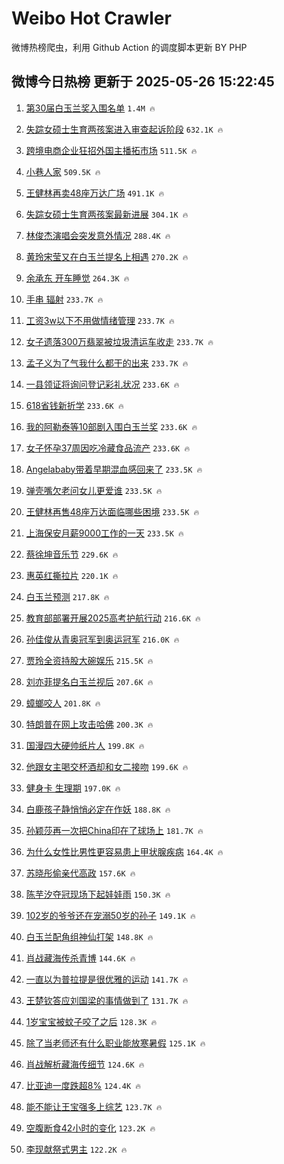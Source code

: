 # Weibo Hot Crawler 



微博热榜爬虫，利用 Github Action 的调度脚本更新 BY PHP 


## 微博今日热榜 更新于 2025-05-26 15:22:45 
1. [第30届白玉兰奖入围名单](https://s.weibo.com/weibo?q=%23%E7%AC%AC30%E5%B1%8A%E7%99%BD%E7%8E%89%E5%85%B0%E5%A5%96%E5%85%A5%E5%9B%B4%E5%90%8D%E5%8D%95%23&t=31&band_rank=1&Refer=top) `1.4M 🔥` 

1. [失踪女硕士生育两孩案进入审查起诉阶段](https://s.weibo.com/weibo?q=%23%E5%A4%B1%E8%B8%AA%E5%A5%B3%E7%A1%95%E5%A3%AB%E7%94%9F%E8%82%B2%E4%B8%A4%E5%AD%A9%E6%A1%88%E8%BF%9B%E5%85%A5%E5%AE%A1%E6%9F%A5%E8%B5%B7%E8%AF%89%E9%98%B6%E6%AE%B5%23&t=31&band_rank=2&Refer=top) `632.1K 🔥` 

1. [跨境电商企业狂招外国主播拓市场](https://s.weibo.com/weibo?q=%23%E8%B7%A8%E5%A2%83%E7%94%B5%E5%95%86%E4%BC%81%E4%B8%9A%E7%8B%82%E6%8B%9B%E5%A4%96%E5%9B%BD%E4%B8%BB%E6%92%AD%E6%8B%93%E5%B8%82%E5%9C%BA%23&t=31&band_rank=3&Refer=top) `511.5K 🔥` 

1. [小巷人家](https://s.weibo.com/weibo?q=%E5%B0%8F%E5%B7%B7%E4%BA%BA%E5%AE%B6&t=31&band_rank=4&Refer=top) `509.5K 🔥` 

1. [王健林再卖48座万达广场](https://s.weibo.com/weibo?q=%23%E7%8E%8B%E5%81%A5%E6%9E%97%E5%86%8D%E5%8D%9648%E5%BA%A7%E4%B8%87%E8%BE%BE%E5%B9%BF%E5%9C%BA%23&t=31&band_rank=5&Refer=top) `491.1K 🔥` 

1. [失踪女硕士生育两孩案最新进展](https://s.weibo.com/weibo?q=%23%E5%A4%B1%E8%B8%AA%E5%A5%B3%E7%A1%95%E5%A3%AB%E7%94%9F%E8%82%B2%E4%B8%A4%E5%AD%A9%E6%A1%88%E6%9C%80%E6%96%B0%E8%BF%9B%E5%B1%95%23&t=31&band_rank=6&Refer=top) `304.1K 🔥` 

1. [林俊杰演唱会突发意外情况](https://s.weibo.com/weibo?q=%23%E6%9E%97%E4%BF%8A%E6%9D%B0%E6%BC%94%E5%94%B1%E4%BC%9A%E7%AA%81%E5%8F%91%E6%84%8F%E5%A4%96%E6%83%85%E5%86%B5%23&t=31&band_rank=7&Refer=top) `288.4K 🔥` 

1. [黄玲宋莹又在白玉兰提名上相遇](https://s.weibo.com/weibo?q=%23%E9%BB%84%E7%8E%B2%E5%AE%8B%E8%8E%B9%E5%8F%88%E5%9C%A8%E7%99%BD%E7%8E%89%E5%85%B0%E6%8F%90%E5%90%8D%E4%B8%8A%E7%9B%B8%E9%81%87%23&t=31&band_rank=8&Refer=top) `270.2K 🔥` 

1. [余承东 开车睡觉](https://s.weibo.com/weibo?q=%E4%BD%99%E6%89%BF%E4%B8%9C%20%E5%BC%80%E8%BD%A6%E7%9D%A1%E8%A7%89&t=31&band_rank=9&Refer=top) `264.3K 🔥` 

1. [手串 辐射](https://s.weibo.com/weibo?q=%E6%89%8B%E4%B8%B2%20%E8%BE%90%E5%B0%84&t=31&band_rank=10&Refer=top) `233.7K 🔥` 

1. [工资3w以下不用做情绪管理](https://s.weibo.com/weibo?q=%E5%B7%A5%E8%B5%843w%E4%BB%A5%E4%B8%8B%E4%B8%8D%E7%94%A8%E5%81%9A%E6%83%85%E7%BB%AA%E7%AE%A1%E7%90%86&t=31&band_rank=11&Refer=top) `233.7K 🔥` 

1. [女子遗落300万翡翠被垃圾清运车收走](https://s.weibo.com/weibo?q=%23%E5%A5%B3%E5%AD%90%E9%81%97%E8%90%BD300%E4%B8%87%E7%BF%A1%E7%BF%A0%E8%A2%AB%E5%9E%83%E5%9C%BE%E6%B8%85%E8%BF%90%E8%BD%A6%E6%94%B6%E8%B5%B0%23&t=31&band_rank=12&Refer=top) `233.7K 🔥` 

1. [孟子义为了气我什么都干的出来](https://s.weibo.com/weibo?q=%E5%AD%9F%E5%AD%90%E4%B9%89%E4%B8%BA%E4%BA%86%E6%B0%94%E6%88%91%E4%BB%80%E4%B9%88%E9%83%BD%E5%B9%B2%E7%9A%84%E5%87%BA%E6%9D%A5&t=31&band_rank=13&Refer=top) `233.7K 🔥` 

1. [一县领证将询问登记彩礼状况](https://s.weibo.com/weibo?q=%23%E4%B8%80%E5%8E%BF%E9%A2%86%E8%AF%81%E5%B0%86%E8%AF%A2%E9%97%AE%E7%99%BB%E8%AE%B0%E5%BD%A9%E7%A4%BC%E7%8A%B6%E5%86%B5%23&t=31&band_rank=14&Refer=top) `233.6K 🔥` 

1. [618省钱新折学](https://s.weibo.com/weibo?q=%23618%E7%9C%81%E9%92%B1%E6%96%B0%E6%8A%98%E5%AD%A6%23&t=31&band_rank=15&Refer=top) `233.6K 🔥` 

1. [我的阿勒泰等10部剧入围白玉兰奖](https://s.weibo.com/weibo?q=%23%E6%88%91%E7%9A%84%E9%98%BF%E5%8B%92%E6%B3%B0%E7%AD%8910%E9%83%A8%E5%89%A7%E5%85%A5%E5%9B%B4%E7%99%BD%E7%8E%89%E5%85%B0%E5%A5%96%23&t=31&band_rank=16&Refer=top) `233.6K 🔥` 

1. [女子怀孕37周因吃冷藏食品流产](https://s.weibo.com/weibo?q=%23%E5%A5%B3%E5%AD%90%E6%80%80%E5%AD%9537%E5%91%A8%E5%9B%A0%E5%90%83%E5%86%B7%E8%97%8F%E9%A3%9F%E5%93%81%E6%B5%81%E4%BA%A7%23&t=31&band_rank=17&Refer=top) `233.6K 🔥` 

1. [Angelababy带着早期混血感回来了](https://s.weibo.com/weibo?q=%23Angelababy%E5%B8%A6%E7%9D%80%E6%97%A9%E6%9C%9F%E6%B7%B7%E8%A1%80%E6%84%9F%E5%9B%9E%E6%9D%A5%E4%BA%86%23&t=31&band_rank=18&Refer=top) `233.5K 🔥` 

1. [弹壳嘴欠老问女儿更爱谁](https://s.weibo.com/weibo?q=%E5%BC%B9%E5%A3%B3%E5%98%B4%E6%AC%A0%E8%80%81%E9%97%AE%E5%A5%B3%E5%84%BF%E6%9B%B4%E7%88%B1%E8%B0%81&t=31&band_rank=19&Refer=top) `233.5K 🔥` 

1. [王健林再售48座万达面临哪些困境](https://s.weibo.com/weibo?q=%E7%8E%8B%E5%81%A5%E6%9E%97%E5%86%8D%E5%94%AE48%E5%BA%A7%E4%B8%87%E8%BE%BE%E9%9D%A2%E4%B8%B4%E5%93%AA%E4%BA%9B%E5%9B%B0%E5%A2%83&t=31&band_rank=20&Refer=top) `233.5K 🔥` 

1. [上海保安月薪9000工作的一天](https://s.weibo.com/weibo?q=%E4%B8%8A%E6%B5%B7%E4%BF%9D%E5%AE%89%E6%9C%88%E8%96%AA9000%E5%B7%A5%E4%BD%9C%E7%9A%84%E4%B8%80%E5%A4%A9&t=31&band_rank=21&Refer=top) `233.5K 🔥` 

1. [蔡徐坤音乐节](https://s.weibo.com/weibo?q=%23%E8%94%A1%E5%BE%90%E5%9D%A4%E9%9F%B3%E4%B9%90%E8%8A%82%23&t=31&band_rank=22&Refer=top) `229.6K 🔥` 

1. [惠英红撕拉片](https://s.weibo.com/weibo?q=%23%E6%83%A0%E8%8B%B1%E7%BA%A2%E6%92%95%E6%8B%89%E7%89%87%23&t=31&band_rank=23&Refer=top) `220.1K 🔥` 

1. [白玉兰预测](https://s.weibo.com/weibo?q=%E7%99%BD%E7%8E%89%E5%85%B0%E9%A2%84%E6%B5%8B&t=31&band_rank=24&Refer=top) `217.8K 🔥` 

1. [教育部部署开展2025高考护航行动](https://s.weibo.com/weibo?q=%23%E6%95%99%E8%82%B2%E9%83%A8%E9%83%A8%E7%BD%B2%E5%BC%80%E5%B1%952025%E9%AB%98%E8%80%83%E6%8A%A4%E8%88%AA%E8%A1%8C%E5%8A%A8%23&t=31&band_rank=25&Refer=top) `216.6K 🔥` 

1. [孙佳俊从青奥冠军到奥运冠军](https://s.weibo.com/weibo?q=%E5%AD%99%E4%BD%B3%E4%BF%8A%E4%BB%8E%E9%9D%92%E5%A5%A5%E5%86%A0%E5%86%9B%E5%88%B0%E5%A5%A5%E8%BF%90%E5%86%A0%E5%86%9B&t=31&band_rank=26&Refer=top) `216.0K 🔥` 

1. [贾玲全资持股大碗娱乐](https://s.weibo.com/weibo?q=%23%E8%B4%BE%E7%8E%B2%E5%85%A8%E8%B5%84%E6%8C%81%E8%82%A1%E5%A4%A7%E7%A2%97%E5%A8%B1%E4%B9%90%23&t=31&band_rank=27&Refer=top) `215.5K 🔥` 

1. [刘亦菲提名白玉兰视后](https://s.weibo.com/weibo?q=%E5%88%98%E4%BA%A6%E8%8F%B2%E6%8F%90%E5%90%8D%E7%99%BD%E7%8E%89%E5%85%B0%E8%A7%86%E5%90%8E&t=31&band_rank=28&Refer=top) `207.6K 🔥` 

1. [蟑螂咬人](https://s.weibo.com/weibo?q=%E8%9F%91%E8%9E%82%E5%92%AC%E4%BA%BA&t=31&band_rank=29&Refer=top) `201.8K 🔥` 

1. [特朗普在网上攻击哈佛](https://s.weibo.com/weibo?q=%E7%89%B9%E6%9C%97%E6%99%AE%E5%9C%A8%E7%BD%91%E4%B8%8A%E6%94%BB%E5%87%BB%E5%93%88%E4%BD%9B&t=31&band_rank=30&Refer=top) `200.3K 🔥` 

1. [国漫四大硬帅纸片人](https://s.weibo.com/weibo?q=%E5%9B%BD%E6%BC%AB%E5%9B%9B%E5%A4%A7%E7%A1%AC%E5%B8%85%E7%BA%B8%E7%89%87%E4%BA%BA&t=31&band_rank=31&Refer=top) `199.8K 🔥` 

1. [他跟女主喝交杯酒却和女二接吻](https://s.weibo.com/weibo?q=%E4%BB%96%E8%B7%9F%E5%A5%B3%E4%B8%BB%E5%96%9D%E4%BA%A4%E6%9D%AF%E9%85%92%E5%8D%B4%E5%92%8C%E5%A5%B3%E4%BA%8C%E6%8E%A5%E5%90%BB&t=31&band_rank=32&Refer=top) `199.6K 🔥` 

1. [健身卡 生理期](https://s.weibo.com/weibo?q=%E5%81%A5%E8%BA%AB%E5%8D%A1%20%E7%94%9F%E7%90%86%E6%9C%9F&t=31&band_rank=33&Refer=top) `197.0K 🔥` 

1. [白鹿孩子静悄悄必定在作妖](https://s.weibo.com/weibo?q=%E7%99%BD%E9%B9%BF%E5%AD%A9%E5%AD%90%E9%9D%99%E6%82%84%E6%82%84%E5%BF%85%E5%AE%9A%E5%9C%A8%E4%BD%9C%E5%A6%96&t=31&band_rank=34&Refer=top) `188.8K 🔥` 

1. [孙颖莎再一次把China印在了球场上](https://s.weibo.com/weibo?q=%23%E5%AD%99%E9%A2%96%E8%8E%8E%E5%86%8D%E4%B8%80%E6%AC%A1%E6%8A%8AChina%E5%8D%B0%E5%9C%A8%E4%BA%86%E7%90%83%E5%9C%BA%E4%B8%8A%23&t=31&band_rank=35&Refer=top) `181.7K 🔥` 

1. [为什么女性比男性更容易患上甲状腺疾病](https://s.weibo.com/weibo?q=%E4%B8%BA%E4%BB%80%E4%B9%88%E5%A5%B3%E6%80%A7%E6%AF%94%E7%94%B7%E6%80%A7%E6%9B%B4%E5%AE%B9%E6%98%93%E6%82%A3%E4%B8%8A%E7%94%B2%E7%8A%B6%E8%85%BA%E7%96%BE%E7%97%85&t=31&band_rank=36&Refer=top) `164.4K 🔥` 

1. [苏晓彤偷亲代高政](https://s.weibo.com/weibo?q=%E8%8B%8F%E6%99%93%E5%BD%A4%E5%81%B7%E4%BA%B2%E4%BB%A3%E9%AB%98%E6%94%BF&t=31&band_rank=37&Refer=top) `157.6K 🔥` 

1. [陈芋汐夺冠现场下起娃娃雨](https://s.weibo.com/weibo?q=%23%E9%99%88%E8%8A%8B%E6%B1%90%E5%A4%BA%E5%86%A0%E7%8E%B0%E5%9C%BA%E4%B8%8B%E8%B5%B7%E5%A8%83%E5%A8%83%E9%9B%A8%23&t=31&band_rank=38&Refer=top) `150.3K 🔥` 

1. [102岁的爷爷还在宠溺50岁的孙子](https://s.weibo.com/weibo?q=102%E5%B2%81%E7%9A%84%E7%88%B7%E7%88%B7%E8%BF%98%E5%9C%A8%E5%AE%A0%E6%BA%BA50%E5%B2%81%E7%9A%84%E5%AD%99%E5%AD%90&t=31&band_rank=39&Refer=top) `149.1K 🔥` 

1. [白玉兰配角组神仙打架](https://s.weibo.com/weibo?q=%E7%99%BD%E7%8E%89%E5%85%B0%E9%85%8D%E8%A7%92%E7%BB%84%E7%A5%9E%E4%BB%99%E6%89%93%E6%9E%B6&t=31&band_rank=40&Refer=top) `148.8K 🔥` 

1. [肖战藏海传杀青博](https://s.weibo.com/weibo?q=%23%E8%82%96%E6%88%98%E8%97%8F%E6%B5%B7%E4%BC%A0%E6%9D%80%E9%9D%92%E5%8D%9A%23&t=31&band_rank=41&Refer=top) `144.6K 🔥` 

1. [一直以为普拉提是很优雅的运动](https://s.weibo.com/weibo?q=%E4%B8%80%E7%9B%B4%E4%BB%A5%E4%B8%BA%E6%99%AE%E6%8B%89%E6%8F%90%E6%98%AF%E5%BE%88%E4%BC%98%E9%9B%85%E7%9A%84%E8%BF%90%E5%8A%A8&t=31&band_rank=42&Refer=top) `141.7K 🔥` 

1. [王楚钦答应刘国梁的事情做到了](https://s.weibo.com/weibo?q=%23%E7%8E%8B%E6%A5%9A%E9%92%A6%E7%AD%94%E5%BA%94%E5%88%98%E5%9B%BD%E6%A2%81%E7%9A%84%E4%BA%8B%E6%83%85%E5%81%9A%E5%88%B0%E4%BA%86%23&t=31&band_rank=43&Refer=top) `131.7K 🔥` 

1. [1岁宝宝被蚊子咬了之后](https://s.weibo.com/weibo?q=1%E5%B2%81%E5%AE%9D%E5%AE%9D%E8%A2%AB%E8%9A%8A%E5%AD%90%E5%92%AC%E4%BA%86%E4%B9%8B%E5%90%8E&t=31&band_rank=44&Refer=top) `128.3K 🔥` 

1. [除了当老师还有什么职业能放寒暑假](https://s.weibo.com/weibo?q=%23%E9%99%A4%E4%BA%86%E5%BD%93%E8%80%81%E5%B8%88%E8%BF%98%E6%9C%89%E4%BB%80%E4%B9%88%E8%81%8C%E4%B8%9A%E8%83%BD%E6%94%BE%E5%AF%92%E6%9A%91%E5%81%87%23&t=31&band_rank=45&Refer=top) `125.1K 🔥` 

1. [肖战解析藏海传细节](https://s.weibo.com/weibo?q=%23%E8%82%96%E6%88%98%E8%A7%A3%E6%9E%90%E8%97%8F%E6%B5%B7%E4%BC%A0%E7%BB%86%E8%8A%82%23&t=31&band_rank=46&Refer=top) `124.6K 🔥` 

1. [比亚迪一度跌超8%](https://s.weibo.com/weibo?q=%23%E6%AF%94%E4%BA%9A%E8%BF%AA%E4%B8%80%E5%BA%A6%E8%B7%8C%E8%B6%858%25%23&t=31&band_rank=47&Refer=top) `124.4K 🔥` 

1. [能不能让王宝强多上综艺](https://s.weibo.com/weibo?q=%E8%83%BD%E4%B8%8D%E8%83%BD%E8%AE%A9%E7%8E%8B%E5%AE%9D%E5%BC%BA%E5%A4%9A%E4%B8%8A%E7%BB%BC%E8%89%BA&t=31&band_rank=48&Refer=top) `123.7K 🔥` 

1. [空腹断食42小时的变化](https://s.weibo.com/weibo?q=%E7%A9%BA%E8%85%B9%E6%96%AD%E9%A3%9F42%E5%B0%8F%E6%97%B6%E7%9A%84%E5%8F%98%E5%8C%96&t=31&band_rank=49&Refer=top) `123.2K 🔥` 

1. [李现献祭式男主](https://s.weibo.com/weibo?q=%E6%9D%8E%E7%8E%B0%E7%8C%AE%E7%A5%AD%E5%BC%8F%E7%94%B7%E4%B8%BB&t=31&band_rank=50&Refer=top) `122.2K 🔥` 

